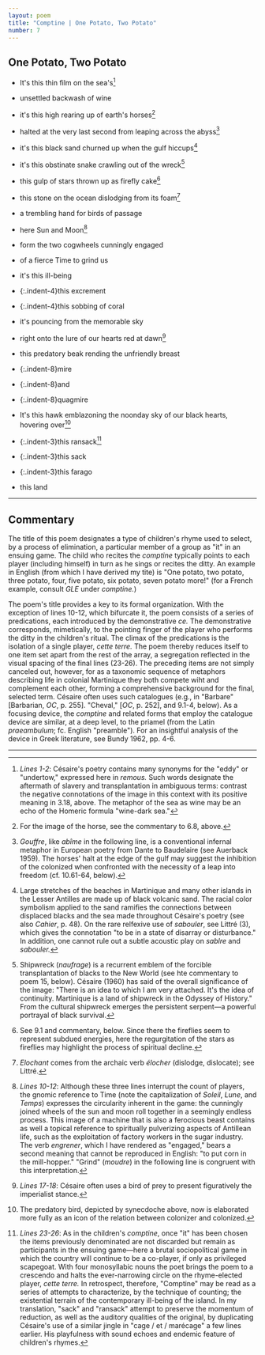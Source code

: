 ```yaml
---
layout: poem
title: "Comptine | One Potato, Two Potato"
number: 7
---
```


## One Potato, Two Potato

- It's this thin film on the sea's[^fn1]
- unsettled backwash of wine
- it's this high rearing up of earth's horses[^fn2]
- halted at the very last second from leaping across the abyss[^fn3]
- it's this black sand churned up when the gulf hiccups[^fn4]
- it's this obstinate snake crawling out of the wreck[^fn5]
- this gulp of stars thrown up as firefly cake[^fn6]
- this stone on the ocean dislodging from its foam[^fn7]
- a trembling hand for birds of passage
- here Sun and Moon[^fn8]
- form the two cogwheels cunningly engaged
- of a fierce Time to grind us
- it's this ill-being
- {:.indent-4}this excrement
- {:.indent-4}this sobbing of coral
- it's pouncing from the memorable sky
- right onto the lure of our hearts red at dawn[^fn9]
- this predatory beak rending the unfriendly breast
- {:.indent-8}mire
- {:.indent-8}and
- {:.indent-8}quagmire
- It's this hawk emblazoning the noonday sky of our black hearts, hovering over[^fn10]
- {:.indent-3}this ransack[^fn11]
- {:.indent-3}this sack
- {:.indent-3}this farago

- this land

---

## Commentary

The title of this poem designates a type of children's rhyme used to select, by a process of elimination, a particular member of a group as "it" in an ensuing game. The child who recites the *comptine* typically points to each player (including himself) in turn as he sings or recites the ditty. An example in English (from which I have derived my tite) is "One potato, two potato, three potato, four, five potato, six potato, seven potato more!" (for a French example, consult *GLE* under *comptine.*) 

The poem's title provides a key to its formal organization. With the exception of lines 10-12, which bifurcate it, the poem consists of a series of predications, each introduced by the demonstrative *ce.* The demonstrative corresponds, mimetically, to the pointing finger of the player who performs the ditty in the children's ritual. The climax of the predications is the isolation of a single player, *cette terre.* The poem thereby reduces itself to one item set apart from the rest of the array, a segregation reflected in the visual spacing of the final lines (23-26). The preceding items are not simply canceled out, however, for as a taxonomic sequence of metaphors describing life in colonial Martinique they both compete wiht and complement each other, forming a comprehensive background for the final, selected term. Césaire often uses such catalogues (e.g., in "Barbare" \[Barbarian, *OC*, p. 255\]. "Cheval," \[*OC*, p. 252\], and 9.1-4, below). As a focusing device, the *comptine* and related forms that employ the catalogue device are similar, at a deep level, to the priamel (from the Latin *praeambulum*; fc. English "preamble"). For an insightful analysis of the device in Greek literature, see Bundy 1962, pp. 4-6. 

---


[^fn1]: *Lines 1-2*: Césaire's poetry contains many synonyms for the "eddy" or "undertow," expressed here in *remous.* Such words designate the aftermath of slavery and transplantation in ambiguous terms: contrast the negative connotations of the image in this context with its positive meaning in 3.18, above. The metaphor of the sea as wine may be an echo of the Homeric formula "wine-dark sea." 


[^fn2]: For the image of the horse, see the commentary to 6.8, above. 


[^fn3]: *Gouffre*, like *abîme* in the following line, is a conventional infernal metaphor in European poetry from Dante to Baudelaire (see Auerback 1959). The horses' halt at the edge of the gulf may suggest the inhibition of the colonized when confronted with the necessity of a leap into freedom (cf. 10.61-64, below). 

[^fn4]: Large stretches of the beaches in Martinique and many other islands in the Lesser Antilles are made up of black volcanic sand. The racial color symbolism applied to the sand ramifies the connections between displaced blacks and the sea made throughout Césaire's poetry (see also *Cahier*, p. 48). On the rare relfexive use of *sabouler*, see Littré (3), which gives the connotation "to be in a state of disarray or disturbance." In addition, one cannot rule out a subtle acoustic play on *sablre* and *sabouler.* 

[^fn5]: Shipwreck (*naufrage*) is a recurrent emblem of the forcible transplantation of blacks to the New World (see hte commentary to poem 15, below). Césaire (1960) has said of the overall significance of the image: "There is an idea to which I am very attached. It's the idea of continuity. Martinique is a land of shipwreck in the Odyssey of History." From the cultural shipwreck emerges the persistent serpent—a powerful portrayal of black survival. 

[^fn6]: See 9.1 and commentary, below. Since there the fireflies seem to represent subdued energies, here the regurgitation of the stars as fireflies may highlight the process of spiritual decline. 

[^fn7]: *Elochant* comes from the archaic verb *élocher* (dislodge, dislocate); see Littré. 

[^fn8]: *Lines 10-12*: Although these three lines interrupt the count of players, the gnomic reference to Time (note the capitalization of *Soleil*, *Lune*, and *Temps*) expresses the circularity inherent in the game: the cunningly joined wheels of the sun and moon roll together in a seemingly endless process. This image of a machine that is also a ferocious beast contains as well a topical reference to spiritually pulverizing aspects of Antillean life, such as the exploitation of factory workers in the sugar industry. The verb *engrener*, which I have rendered as "engaged," bears a second meaning that cannot be reproduced in English: "to put corn in the mill-hopper." "Grind" (*moudre*) in the following line is congruent with this interpretation. 

[^fn9]: *Lines 17-18*: Césaire often uses a bird of prey to present figuratively the imperialist stance. 

[^fn10]: The predatory bird, depicted by synecdoche above, now is elaborated more fully as an icon of the relation between colonizer and colonized. 

[^fn11]: *Lines 23-26*: As in the children's *comptine*, once "it" has been chosen the items previously denominated are not discarded but remain as participants in the ensuing game—here a brutal sociopolitical game in which the country will continue to be a co-player, if only as privileged scapegoat. With four monosyllabic nouns the poet brings the poem to a crescendo and halts the ever-narrowing circle on the rhyme-elected player, *cette terre.* In retrospect, therefore, "Comptine" may be read as a series of attempts to characterize, by the technique of counting; the existential terrain of the contemporary ill-being of the island. In my translation, "sack" and "ransack" attempt to preserve the momentum of reduction, as well as the auditory qualities of the original, by duplicating Césaire's use of a similar jingle in "cage / et / marécage" a few lines earlier. His playfulness with sound echoes and endemic feature of children's rhymes. 